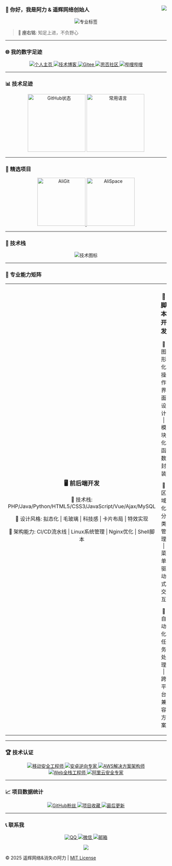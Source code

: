 ### 👋 你好，我是阿力 & 遥辉网络创始人<a href="https://github.com/Ktz-ali/"><img align="right" src="https://komarev.com/ghpvc/?username=Ktz-ali&label=访问量&color=0e75b6&style=for-the-badge"></a>

<p align="center">
  <img src="https://readme-typing-svg.demolab.com?font=Fira+Code&weight=600&size=24&pause=1000&color=1D9BF0&center=true&vCenter=true&width=435&lines=%F0%9F%92%BB+移动安全攻防专家;%F0%9F%A7%A9+安卓逆向工程师;%F0%9F%9B%A0%EF%B8%8F+全栈架构师" alt="专业标签">
</p>

> **🌟 座右铭**: 知足上进，不负野心  

---

### 🌐 我的数字足迹
<div align="center">
  <a href="http://www.ktzali.cn" target="_blank">
    <img src="https://img.shields.io/badge/个人主页-ktzali.cn-2CA5E0?logo=homeassistant&logoColor=white&style=flat-square" alt="个人主页">
  </a>
  <a href="http://www.94ali.top" target="_blank">
    <img src="https://img.shields.io/badge/技术博客-94ali.top-FF5722?logo=blogger&logoColor=white&style=flat-square" alt="技术博客">
  </a>
  <a href="https://gitee.com/Ktz-ali" target="_blank">
    <img src="https://img.shields.io/badge/Gitee-Ktz--ali-C71D23?logo=gitee&logoColor=white&style=flat-square" alt="Gitee">
  </a>
  <a href="https://segmentfault.com/u/ktz_ali" target="_blank">
    <img src="https://img.shields.io/badge/思否社区-ktz_ali-39B95C?logo=segmentfault&logoColor=white&style=flat-square" alt="思否社区">
  </a>
  <a href="https://b23.tv/7QqLgsC" target="_blank">
    <img src="https://img.shields.io/badge/哔哩哔哩-消失的阿力-00A1D6?logo=bilibili&logoColor=white&style=flat-square" alt="哔哩哔哩">
  </a>
</div>

---

### 📊 技术足迹
<div align="center">
  <img height="180em" src="https://github-readme-stats.vercel.app/api?hide_border=true&locale=cn&username=Ktz-ali&show_icons=true&include_all_commits=true&theme=radical&rank_icon=github" alt="GitHub状态">
  <img height="180em" src="https://github-readme-stats.vercel.app/api/top-langs/?hide_border=true&locale=cn&username=Ktz-ali&layout=compact&langs_count=8&theme=radical" alt="常用语言">
</div>

---

### 🚀 精选项目
<div align="center">
  <a href="https://github.com/Ktz-ali/AliGit">
    <img height="150em" src="https://github-readme-stats.vercel.app/api/pin/?hide_border=true&username=Ktz-ali&repo=AliGit&show_owner=true&theme=merko" alt="AliGit">
  </a>
  <a href="https://github.com/Ktz-ali/AliSpace">
    <img height="150em" src="https://github-readme-stats.vercel.app/api/pin/?hide_border=true&username=Ktz-ali&repo=AliSpace&show_owner=true&theme=merko" alt="AliSpace">
  </a>
</div>

---

### 🧰 技术栈
<p align="center">
  <img src="https://skillicons.dev/icons?i=java,py,php,bash,js,ts,vue,react,nodejs,androidstudio,git,docker,nginx,linux,mysql,redis,aws,cloudflare&theme=dark&perline=9" alt="技术图标" />
</p>

---

### 💎 专业能力矩阵

<table align="center">
  <tr>
    <td width="50%">
      <h3 align="center">🖥️ 前后端开发</h3>
      <div align="center">
        <p>🔹 技术栈: PHP/Java/Python/HTML5/CSS3/JavaScript/Vue/Ajax/MySQL</p>
        <p>🔹 设计风格: 拟态化 | 毛玻璃 | 科技感 | 卡片布局 | 特效实现</p>
        <p>🔹 架构能力: CI/CD流水线 | Linux系统管理 | Nginx优化 | Shell脚本</p>
      </div>
    </td>
    <td width="50%">
      <h3 align="center">🤖 脚本开发</h3>
      <div align="center">
        <p>🔸 图形化操作界面设计 | 模块化函数封装</p>
        <p>🔸 区域化分类管理 | 菜单驱动式交互</p>
        <p>🔸 自动化任务处理 | 跨平台兼容方案</p>
      </div>
    </td>
  </tr>
</table>

---

### 🏆 技术认证
<div align="center">
  <a href="#">
    <img src="https://img.shields.io/badge/移动安全工程师-高级-4CAF50?logo=android&style=for-the-badge" alt="移动安全工程师">
  </a>
  <a href="#">
    <img src="https://img.shields.io/badge/安卓逆向专家-认证-9C27B0?logo=androidstudio&style=for-the-badge" alt="安卓逆向专家">
  </a>
  <a href="#">
    <img src="https://img.shields.io/badge/AWS架构师-Associate-FF9900?logo=amazonaws&style=for-the-badge" alt="AWS解决方案架构师">
  </a>
  <br>
  <a href="#">
    <img src="https://img.shields.io/badge/全栈工程师-TCA-3C78D8?logo=tencentqq&style=for-the-badge" alt="Web全栈工程师">
  </a>
  <a href="#">
    <img src="https://img.shields.io/badge/云安全专家-ACE-FF6A00?logo=alibabacloud&style=for-the-badge" alt="阿里云安全专家">
  </a>
</div>

---

### 📈 项目数据统计
<p align="center">
  <a href="https://github.com/Ktz-ali">
    <img src="https://img.shields.io/github/followers/Ktz-ali?label=GitHub粉丝&logo=github&style=for-the-badge&color=181717" alt="GitHub粉丝">
  </a>
  <a href="https://github.com/Ktz-ali?tab=repositories">
    <img src="https://img.shields.io/github/stars/Ktz-ali?label=项目收藏&logo=github&style=for-the-badge" alt="项目收藏">
  </a>
  <a href="https://github.com/Ktz-ali">
    <img src="https://img.shields.io/github/last-commit/Ktz-ali/Ktz-ali?label=最后更新&logo=github&style=for-the-badge" alt="最后更新">
  </a>
</p>

---

### 📞 联系我
<p align="center">
  <a href="https://qm.qq.com/q/DBDjD6OcIS">
    <img src="https://img.shields.io/badge/QQ-1728031575-12B7F5?logo=tencentqq&style=for-the-badge" alt="QQ">
  </a>
  <a href="#">
    <img src="https://img.shields.io/badge/微信-Ali01021123-07C160?logo=wechat&style=for-the-badge" alt="微信">
  </a>
  <a href="mailto:xywlxyh@vip.qq.com">
    <img src="https://img.shields.io/badge/邮箱-xywlxyh@vip.qq.com-EA4335?logo=gmail&style=for-the-badge" alt="邮箱">
  </a>
</p>

<div align="center">
  <img src="https://capsule-render.vercel.app/api?type=waving&color=gradient&height=60&section=footer" />
</div>

© 2025 遥辉网络&消失の阿力 | [MIT License](LICENSE)